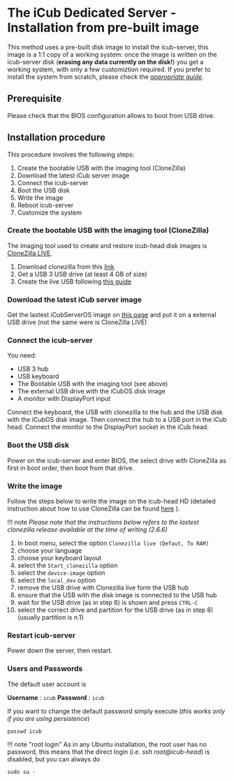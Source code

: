 #  The iCub Dedicated Server - Installation from pre-built image

This method uses a pre-built disk image to install the icub-server, this image is a 1:1 copy of a working system: once the image is written on the icub-server disk (**erasing any data currently on the disk!**) you get a working system, with only a few customiztion required.
If you prefer to install the system from scratch, please check the [_appropriate guide_](icub-server-from-scratch.md).

## Prerequisite
Please check that the BIOS configuration allows to boot from USB drive.

## Installation procedure

This procedure involves the following steps:

1. Create the bootable USB with the imaging tool (CloneZilla)
2. Download the latest iCub server image
3. Connect the icub-server
4. Boot the USB disk
5. Write the image
6. Reboot icub-server
7. Customize the system

### Create the bootable USB with the imaging tool (CloneZilla)

The imaging tool used to create and restore icub-head disk images is [CloneZilla LIVE](https://clonezilla.org/clonezilla-live.php).

1. Download clonezilla from this [link](https://clonezilla.org/downloads.php)
2. Get a USB 3 USB drive (at least 4 GB of size)
3. Create the live USB following [this guide](https://clonezilla.org/liveusb.php)

### Download the latest iCub server image

Get the lastest iCubServerOS image on [this page](../download.md) and put it on a external USB drive (not the same were is CloneZilla LIVE)

### Connect the icub-server

You need:

- USB 3 hub
- USB keyboard
- The Bootable USB with the imaging tool (see above)
- The external USB drive with the iCubOS disk image
- A monitor with DisplayPort input

Connect the keyboard, the USB with clonezilla to the hub and the USB disk with the iCubOS disk image. Then connect the hub to a USB port in the iCub head.
Connect the monitor to the DisplayPort socket in the iCub head.

### Boot the USB disk

Power on the icub-server and enter BIOS, the select drive with CloneZilla as first in boot order, then boot from that drive.

### Write the image

Follow the steps below to write the image on the icub-head HD (detailed instruction about how to use CloneZilla can be found [here](https://clonezilla.org/clonezilla-usage/clonezilla-live-usage.php) ).

!!! note
    _Please note that the instructions below refers to the lastest clonezilla release available at the time of writing (2.6.6)_

1. In boot menu, select the option `Clonezilla live (Defaut, To RAM)`
2. choose your language
3. choose your keyboard layout
4. select the `Start_clonezilla` option
5. select the `device-image` option
6. select the `local_dev` option
7. remove the USB drive with Clonezilla live form the USB hub
8. ensure that the USB with the disk image is connected to the USB hub
9. wait for the USB drive (as in step 8) is shown and press `CTRL-C`
10. select the correct drive and partition for the USB drive (as in step 8) (usually partition is n.1)

### Restart icub-server

Power down the server, then restart.

### Users and Passwords

The default user account is

**Username** : `icub`
**Password** : `icub`

If you want to change the default password simply execute (*this works only if you are using persistence*)

`passwd icub`

!!! note "root login"
    As in any Ubuntu installation, the root user has no password, this means that the direct login (i.e. *ssh root\@icub-head*) is disabled, but you can always do

`sudo su - `
